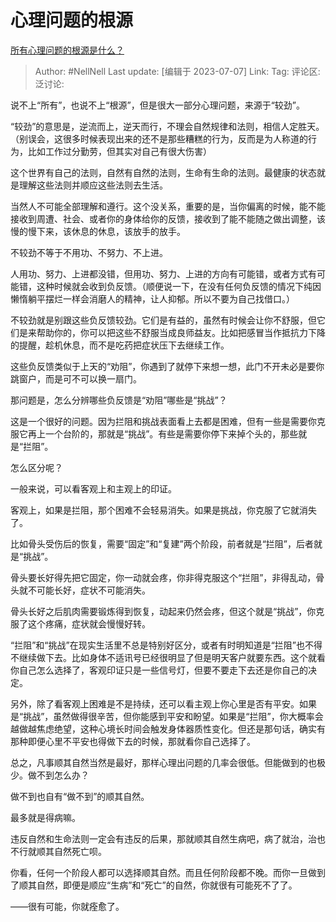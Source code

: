 # 心理问题的根源
[所有心理问题的根源是什么？](https://www.zhihu.com/question/28897344/answer/3107288118)

> Author: #NellNell
> Last update: [编辑于 2023-07-07]
> Link:
> Tag:
> 评论区:
> 泛讨论:

说不上“所有”，也说不上“根源”，但是很大一部分心理问题，来源于“较劲”。

“较劲”的意思是，逆流而上，逆天而行，不理会自然规律和法则，相信人定胜天。（别误会，这很多时候表现出来的还不是那些糟糕的行为，反而是为人称道的行为，比如工作过分勤劳，但其实对自己有很大伤害）

这个世界有自己的法则，自然有自然的法则，生命有生命的法则。最健康的状态就是理解这些法则并顺应这些法则去生活。

当然人不可能全部理解和遵行。这个没关系，重要的是，当你偏离的时候，能不能接收到周遭、社会、或者你的身体给你的反馈，接收到了能不能随之做出调整，该慢的慢下来，该休息的休息，该放手的放手。

不较劲不等于不用功、不努力、不上进。

人用功、努力、上进都没错，但用功、努力、上进的方向有可能错，或者方式有可能错，这种时候就会收到负反馈。（顺便说一下，在没有任何负反馈的情况下纯因懒惰躺平摆烂一样会消磨人的精神，让人抑郁。所以不要为自己找借口。）

不较劲就是别跟这些负反馈较劲。它们是有益的，虽然有时候会让你不舒服，但它们是来帮助你的，你可以把这些不舒服当成良师益友。比如把感冒当作抵抗力下降的提醒，趁机休息，而不是吃药把症状压下去继续工作。

这些负反馈类似于上天的“劝阻”，你遇到了就停下来想一想，此门不开未必是要你跳窗户，而是可不可以换一扇门。

那问题是，怎么分辨哪些负反馈是“劝阻”哪些是“挑战”？

这是一个很好的问题。因为拦阻和挑战表面看上去都是困难，但有一些是需要你克服它再上一个台阶的，那就是“挑战”。有些是需要你停下来掉个头的，那些就是“拦阻”。

怎么区分呢？

一般来说，可以看客观上和主观上的印证。

客观上，如果是拦阻，那个困难不会轻易消失。如果是挑战，你克服了它就消失了。

比如骨头受伤后的恢复，需要“固定”和“复建”两个阶段，前者就是“拦阻”，后者就是“挑战”。

骨头要长好得先把它固定，你一动就会疼，你非得克服这个“拦阻”，非得乱动，骨头就不可能长好，症状不可能消失。

骨头长好之后肌肉需要锻炼得到恢复，动起来仍然会疼，但这个就是“挑战”，你克服了这个疼痛，症状就会慢慢好转。

“拦阻”和“挑战”在现实生活里不总是特别好区分，或者有时明知道是“拦阻”也不得不继续做下去。比如身体不适讯号已经很明显了但是明天客户就要东西。这个就看你自己怎么选择了，客观印证只是一些信号灯，但要不要走下去还是你自己的决定。

另外，除了看客观上困难是不是持续，还可以看主观上你心里是否有平安。如果是“挑战”，虽然做得很辛苦，但你能感到平安和盼望。如果是“拦阻”，你大概率会越做越焦虑绝望，这种心境长时间会触发身体器质性变化。但还是那句话，确实有那种即便心里不平安也得做下去的时候，那就看你自己选择了。

总之，凡事顺其自然当然是最好，那样心理出问题的几率会很低。但能做到的也极少。做不到怎么办？

做不到也自有“做不到”的顺其自然。

最多就是得病嘛。

违反自然和生命法则一定会有违反的后果，那就顺其自然生病吧，病了就治，治也不行就顺其自然死亡呗。

你看，任何一个阶段人都可以选择顺其自然。而且任何阶段都不晚。而你一旦做到了顺其自然，即便是顺应“生病”和“死亡”的自然，你就很有可能死不了了。

——很有可能，你就痊愈了。